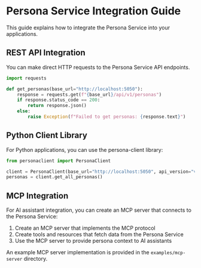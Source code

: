 # Persona Service Integration Guide

This guide explains how to integrate the Persona Service into your applications.

## REST API Integration

You can make direct HTTP requests to the Persona Service API endpoints.

```python
import requests

def get_personas(base_url="http://localhost:5050"):
    response = requests.get(f"{base_url}/api/v1/personas")
    if response.status_code == 200:
        return response.json()
    else:
        raise Exception(f"Failed to get personas: {response.text}")
```

## Python Client Library

For Python applications, you can use the persona-client library:

```python
from personaclient import PersonaClient

client = PersonaClient(base_url="http://localhost:5050", api_version="v1")
personas = client.get_all_personas()
```

## MCP Integration

For AI assistant integration, you can create an MCP server that connects to the Persona Service:

1. Create an MCP server that implements the MCP protocol
2. Create tools and resources that fetch data from the Persona Service
3. Use the MCP server to provide persona context to AI assistants

An example MCP server implementation is provided in the `examples/mcp-server` directory.
